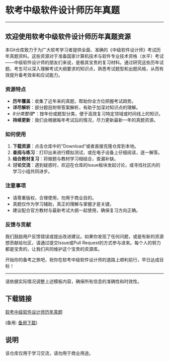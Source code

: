 # 软考中级软件设计师历年真题

---

## 欢迎使用软考中级软件设计师历年真题资源

本Git仓库致力于为广大软考学习者提供全面、准确的《中级软件设计师》考试历年真题资料。这些资源对于准备国家计算机技术与软件专业技术资格（水平）考试——中级软件设计师的朋友们来说，是极其宝贵的复习材料。通过研究这些历年试题，考生可以深入理解考试大纲要求的知识点，熟悉考试题型和出题风格，从而有效提升备考效率和应试能力。

### 资源特点

- **历年覆盖**：收集了近年来的真题，帮助你全方位把握考试趋势。
- **详尽解析**：部分题目附带答案解析，有助于加深对知识点的理解。
- *8分类整理**：按年份或题型分类，便于高效复习特定领域或时间线上的知识。
- **持续更新**：我们会根据每年考试后的情况，尽力更新最新一年的真题资源。

### 如何使用

1. **下载资源**：点击仓库中的“Download”或者直接克隆仓库到本地。
2. **查阅与练习**：打印出来进行模拟测试，或在电子设备上仔细阅读，逐一解答。
3. **结合教材复习**：将做题与教材学习相结合，查漏补缺。
4. **讨论交流**：遇到疑惑时，欢迎在仓库的Issue板块发起讨论，或寻找社区内的学习小组共同进步。

### 注意事项

- 请尊重版权，合理使用，勿用于商业目的。
- 真题仅作为学习辅助，真正的理解与掌握才是关键。
- 建议配合官方教材与最新考试大纲一起使用，确保复习方向正确。

### 反馈与贡献

我们鼓励用户反馈错误或提出改进建议。如果你发现了任何问题，或是有新的资源想贡献给社区，请通过提交Issue或Pull Request的方式参与进来。每个人的努力都是宝贵的，让我们共同维护这个宝贵的资源库。

开始你的备考之旅吧，祝你在软考中级软件设计师的道路上顺利前行，早日达成目标！

---

请依据实际情况调整上述模板内容，确保所有信息的准确性和时效性。

## 下载链接
[软考中级软件设计师历年真题](https://pan.quark.cn/s/af6f21d582e3) 

(备用: [备用下载](https://pan.baidu.com/s/1NuN09Sxuzly2VUhScFaPoA?pwd=1234))

## 说明

该仓库仅用于学习交流，请勿用于商业用途。
